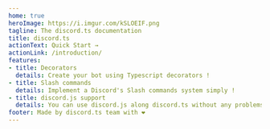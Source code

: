 ```yaml
---
home: true
heroImage: https://i.imgur.com/kSLOEIF.png
tagline: The discord.ts documentation
title: discord.ts
actionText: Quick Start →
actionLink: /introduction/
features:
- title: Decorators
  details: Create your bot using Typescript decorators !
- title: Slash commands
  details: Implement a Discord's Slash commands system simply !
- title: discord.js support
  details: You can use discord.js along discord.ts without any problems !
footer: Made by discord.ts team with ❤️
---
```


